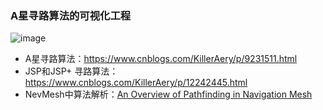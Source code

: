 ### A星寻路算法的可视化工程
![image](https://user-images.githubusercontent.com/48814294/218056769-2305fe4c-9079-41a7-8781-be255a9baafd.png)

* A星寻路算法：https://www.cnblogs.com/KillerAery/p/9231511.html
* JSP和JSP+ 寻路算法：https://www.cnblogs.com/KillerAery/p/12242445.html
* NevMesh中算法解析：[An Overview of Pathfinding in Navigation Mesh](http://paper.ijcsns.org/07_book/201212/20121208.pdf)
